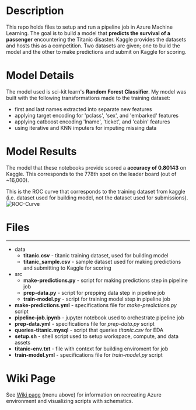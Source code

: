 # Description
This repo holds files to setup and run a pipeline job in Azure Machine Learning. The goal is to build 
a model that **predicts the survival of a passenger** encountering the Titanic disaster. Kaggle provides the datasets 
and hosts this as a competition. Two datasets are given; one to build the model and the other to make predictions 
and submit on Kaggle for scoring.

# Model Details
The model used is sci-kit learn's **Random Forest Classifier**. My model was built with the following transformations 
made to the training dataset:
- first and last names extracted into separate new features
- applying target encoding for 'pclass', 'sex', and 'embarked' features
- applying catboost encoding 'lname', 'ticket', and 'cabin' features
- using iterative and KNN imputers for imputing missing data

# Model Results
The model that these notebooks provide scored a **accuracy of 0.80143** on Kaggle. This corresponds to the 778th spot 
on the leader board (out of ~16,000).

This is the ROC curve that corresponds to the training dataset from kaggle (i.e. dataset used for building model, not the dataset used for submissions).
![ROC-Curve](https://github.com/user-attachments/assets/423bd1fc-6441-4f09-b3f1-6cbf388fdcef)

# Files
---
- data
    -  **titanic.csv** - titanic training dataset, used for building model
    -  **titanic_sample.csv** - sample dataset used for making predictions and submitting to Kaggle for scoring
- src
    - **make-predictions.py** - script for making predictions step in pipeline job
    - **prep-data.py** - script for prepping data step in pipeline job
    - **train-model.py** - script for training model step in pipeline job
- **make-predictions.yml** - specifications file for *make-predictions.py* script
- **pipeline-job.ipynb** - jupyter notebook used to orchestrate pipeline job
- **prep-data.yml** - specifications file for *prep-data.py* script
- **queries-titanic.mysql** - script that queries _titanic.csv_ for EDA
- **setup.sh** - shell script used to setup workspace, compute, and data assets
- **titanic-env.txt** - file with context for building enviroment for job
- **train-model.yml** - specifications file for *train-model.py* script

# Wiki Page 
See [Wiki page](https://github.com/a-arev/titanic-competition/wiki) (menu above) for information on recreating Azure environment and visualizing scripts with schematics.
